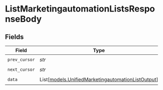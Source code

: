 # ListMarketingautomationListsResponseBody


## Fields

| Field                                                                                                  | Type                                                                                                   | Required                                                                                               | Description                                                                                            |
| ------------------------------------------------------------------------------------------------------ | ------------------------------------------------------------------------------------------------------ | ------------------------------------------------------------------------------------------------------ | ------------------------------------------------------------------------------------------------------ |
| `prev_cursor`                                                                                          | *str*                                                                                                  | :heavy_check_mark:                                                                                     | N/A                                                                                                    |
| `next_cursor`                                                                                          | *str*                                                                                                  | :heavy_check_mark:                                                                                     | N/A                                                                                                    |
| `data`                                                                                                 | List[[models.UnifiedMarketingautomationListOutput](../models/unifiedmarketingautomationlistoutput.md)] | :heavy_check_mark:                                                                                     | N/A                                                                                                    |